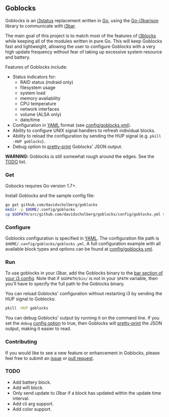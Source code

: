 ## Goblocks

Goblocks is an [i3status](https://i3wm.org/i3status/) replacement written in [Go](https://golang.org/), using the [Go-i3barjson](https://github.com/davidscholberg/go-i3barjson) library to communicate with [i3bar](https://i3wm.org/i3bar/).

The main goal of this project is to match most of the features of [i3blocks](https://github.com/vivien/i3blocks) while keeping all of the modules written in pure Go. This will keep Goblocks fast and lightweight, allowing the user to configure Goblocks with a very high update frequency without fear of taking up excessive system resource and battery.

Features of Goblocks include:

* Status indicators for:
    * RAID status (mdraid only)
    * filesystem usage
    * system load
    * memory availability
    * CPU temperature
    * network interfaces
    * volume (ALSA only)
    * date/time
* Configuration in [YAML](http://yaml.org/) format (see [config/goblocks.yml](config/goblocks.yml)).
* Ability to configure UNIX signal handlers to refresh individual blocks.
* Ability to reload the configuration by sending the HUP signal (e.g. `pkill -HUP goblocks`).
* Debug option to [pretty-print](https://en.wikipedia.org/wiki/Prettyprint) Goblocks' JSON output.

**WARNING:** Goblocks is still somewhat rough around the edges. See the [TODO](#todo) list.

### Get

Gobocks requires Go version 1.7+.

Install Goblocks and the sample config file:

```bash
go get github.com/davidscholberg/goblocks
mkdir -p $HOME/.config/goblocks
cp $GOPATH/src/github.com/davidscholberg/goblocks/config/goblocks.yml $HOME/.config/goblocks/
```

### Configure

Goblocks configuration is specified in [YAML](http://yaml.org/). The configuration file path is `$HOME/.config/goblocks/goblocks.yml`. A full configuration example with all available block types and options can be found at [config/goblocks.yml](config/goblocks.yml).

### Run

To use goblocks in your i3bar, add the Goblocks binary to the [bar section of your i3 config](https://i3wm.org/docs/userguide.html#_configuring_i3bar). Note that if `$GOPATH/bin/` is not in your `$PATH` variable, then you'll have to specify the full path to the Goblocks binary.

You can reload Goblocks' configuration without restarting i3 by sending the HUP signal to Goblocks:

```bash
pkill -HUP goblocks
```

You can debug Goblocks' output by running it on the command line. If you set the `debug` [config option](config/goblocks.yml) to true, then Goblocks will [pretty-print](https://en.wikipedia.org/wiki/Prettyprint) the JSON output, making it easier to read.

### Contributing

If you would like to see a new feature or enhancement in Goblocks, please feel free to submit an [issue](/../../issues) or [pull request](/../../pulls).

### TODO

* Add battery block.
* Add wifi block.
* Only send update to i3bar if a block has updated within the update time interval.
* Add cli arg support.
* Add color support.
